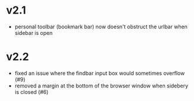 # v2.1
 - personal toolbar (bookmark bar) now doesn't obstruct the urlbar when sidebar is open

# v2.2
 - fixed an issue where the findbar input box would sometimes overflow (#9)
 - removed a margin at the bottom of the browser window when sidebery is closed (#6)